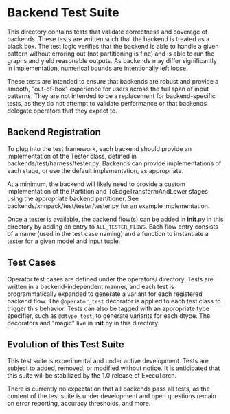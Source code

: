 # Backend Test Suite

This directory contains tests that validate correctness and coverage of backends. These tests are written such that the backend is treated as a black box. The test logic verifies that the backend is able to handle a given pattern without erroring out (not partitioning is fine) and is able to run the graphs and yield reasonable outputs. As backends may differ significantly in implementation, numerical bounds are intentionally left loose.

These tests are intended to ensure that backends are robust and provide a smooth, "out-of-box" experience for users across the full span of input patterns. They are not intended to be a replacement for backend-specific tests, as they do not attempt to validate performance or that backends delegate operators that they expect to.

## Backend Registration

To plug into the test framework, each backend should provide an implementation of the Tester class, defined in backends/test/harness/tester.py. Backends can provide implementations of each stage, or use the default implementation, as appropriate.

At a minimum, the backend will likely need to provide a custom implementation of the Partition and ToEdgeTransformAndLower stages using the appropriate backend partitioner. See backends/xnnpack/test/tester/tester.py for an example implementation.

Once a tester is available, the backend flow(s) can be added in __init__.py in this directory by adding an entry to `ALL_TESTER_FLOWS`. Each flow entry consists of a name (used in the test case naming) and a function to instantiate a tester for a given model and input tuple.

## Test Cases

Operator test cases are defined under the operators/ directory. Tests are written in a backend-independent manner, and each test is programmatically expanded to generate a variant for each registered backend flow. The `@operator_test` decorator is applied to each test class to trigger this behavior. Tests can also be tagged with an appropriate type specifier, such as `@dtype_test`, to generate variants for each dtype. The decorators and "magic" live in __init__.py in this directory.

## Evolution of this Test Suite

This test suite is experimental and under active development. Tests are subject to added, removed, or modified without notice. It is anticipated that this suite will be stabilized by the 1.0 release of ExecuTorch.

There is currently no expectation that all backends pass all tests, as the content of the test suite is under development and open questions remain on error reporting, accuracy thresholds, and more.
